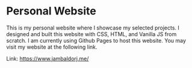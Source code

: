 # Personal Website

This is my personal website where I showcase my selected projects. I designed and built this website with CSS, HTML, and Vanilla JS from scratch. I am currently using Github Pages to host this website. You may visit my website at the following link.

Link: https://www.jambaldorj.me/
